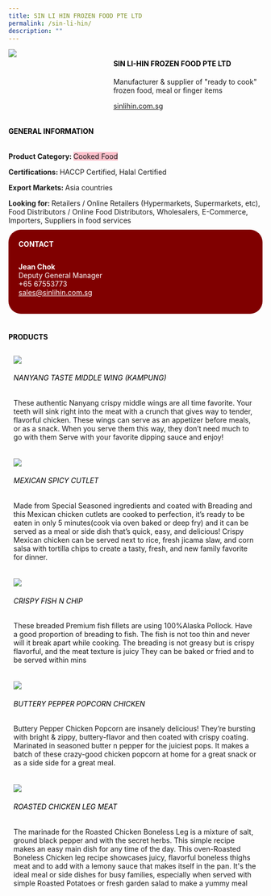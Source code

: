 ```yaml
--- 
title: SIN LI HIN FROZEN FOOD PTE LTD 
permalink: /sin-li-hin/ 
description: ""
--- 
```

<div class="flex-paragraph"> 
<p style="text-transform: uppercase">
</p>
</div> 
<div class="flex-container" style="display: flex; flex-wrap: wrap;"> 
<div class="card sgds" style="flex: 1 1 40%; display: block;">
<img src="https://drive.google.com/u/0/uc?id=1koU8PtfYv47-RVO-bJSx20nt0UMhzh-M&amp;export=download">
</div> 
<div class="card-sgds" style="flex: 1 1 58%; display: block; margin-left: 3px"> 
<h4 style="text-transform: uppercase; color: black;">
<b>SIN LI-HIN FROZEN FOOD PTE LTD
</b>
</h4> 
<p>Manufacturer &amp; supplier of "ready to cook" frozen food, meal or finger items
</p> 
<p>
<a href="https://sinlihin.com.sg" target="_blank">sinlihin.com.sg
</a>
</p> 
</div> 
</div> 
<h4 style="text-transform: uppercase; color: black;">
<b>General Information
</b>
</h4> 
<div class="flex-container" style="display: flex; flex-wrap: wrap;"> 
<div class="card sgds" style="flex: 1 1 65%; display: block; align-self: stretch"> 
<div class="flex-paragraph"> 
<p>
<b>Product Category: 
</b>
<span style="background-color: pink; border-radius: 10 px;">Cooked Food
</span>
</p> 
<p>
<b>Certifications: 
</b>HACCP Certified, Halal Certified
</p> 
<p>
<b>Export Markets: 
</b>Asia countries
</p> 
<p style="margin-bottom: 10px;">
<b>Looking for: 
</b>Retailers / Online Retailers (Hypermarkets, Supermarkets, etc), Food Distributors / Online Food Distributors, Wholesalers, E-Commerce, Importers, Suppliers in food services
</p> 
</div> 
</div> 
<div class="card sgds" style="flex: 1 1 35%; padding: 10px; display: block; background-color: maroon; border-radius: 25px; align-self: center;"> 
<h4 style="color: white; margin-top: 10px; margin-left: 10px;">CONTACT
</h4> 
<div class="flex-paragraph"> 
<p style="padding: 10px; color: white;">
<b>Jean Chok
</b>
<br>Deputy General Manager
<br>+65 67553773
<br>
<a href="mailto:sales@sinlihin.com.sg" style="color: white;">sales@sinlihin.com.sg
</a>
</p> 
</div> 
</div> 
</div> 
<br> 
<h4 style="text-transform: uppercase; color: black;">
<b>products
</b>
</h4> 
<div style="display: flex; flex-wrap: wrap;"> 
<div class="card sgds" style="flex: 1 1 47%; margin: 10px; display: block;"> 
<div class="flex-image" style="display: block;">
<img src="https://drive.google.com/u/0/uc?id=1vunXymny8n-kTu3ws4uUEmurVY5yHXHy&export=download">
</div> 
<div class="flex-paragraph"> 
<h6 style="text-transform: uppercase; color: black;">Nanyang Taste Middle Wing (Kampung)
</h6> 
<p>These authentic Nanyang crispy middle wings are all time favorite. Your teeth will sink right into the meat with a crunch that gives way to tender, flavorful chicken. These wings can serve as an appetizer before meals, or as a snack. When you serve them this way, they don’t need much to go with them Serve with your favorite dipping sauce and enjoy!
</p>
</div> 
</div> 
<div class="card sgds" style="flex: 1 1 47%; margin: 10px; display: block;"> 
<div class="flex-image" style="display: block;">
<img src="https://drive.google.com/u/0/uc?id=1AO9rDaPjuSzp4aIYhUisjUSILKH0JrNx&export=download">
</div> 
<div class="flex-paragraph"> 
<h6 style="text-transform: uppercase; color: black;">MEXican Spicy Cutlet
</h6> 
<p>Made from Special Seasoned ingredients and coated with Breading and this Mexican chicken cutlets are cooked to perfection, it’s ready to be eaten in only 5 minutes(cook via oven baked or deep fry) and it can be served as a meal or side dish that’s quick, easy, and delicious! Crispy Mexican chicken can be served next to rice, fresh jicama slaw, and corn salsa with tortilla chips to create a tasty, fresh, and new family favorite for dinner.
</p>
</div> 
</div> 
<div class="card sgds" style="flex: 1 1 47%; margin: 10px; display: block;"> 
<div class="flex-image" style="display: block;">
<img src="https://drive.google.com/u/0/uc?id=1MXPVOXwLs3uiQ57kL1PgrgInGWE9-tYj&export=download">
</div> 
<div class="flex-paragraph"> 
<h6 style="text-transform: uppercase; color: black;">Crispy Fish N Chip
</h6> 
<p>These breaded Premium fish fillets are using 100%Alaska Pollock. Have a good proportion of breading to fish. The fish is not too thin and never will it break apart while cooking. The breading is not greasy but is crispy flavorful, and the meat texture is juicy They can be baked or fried and to be served within mins
</p>
</div> 
</div> 
<div class="card sgds" style="flex: 1 1 47%; margin: 10px; display: block;"> 
<div class="flex-image" style="display: block;">
<img src="https://drive.google.com/u/0/uc?id=1jbIFPj7vXEyhGtBUk-Klby4xJmwzOqJ0&export=download">
</div> 
<div class="flex-paragraph"> 
<h6 style="text-transform: uppercase; color: black;">Buttery Pepper Popcorn Chicken
</h6> 
<p>Buttery Pepper Chicken Popcorn are insanely delicious! They’re bursting with bright & zippy, buttery-flavor and then coated with crispy coating. Marinated in seasoned butter n pepper for the juiciest pops. It makes a batch of these crazy-good chicken popcorn at home for a great snack or as a side side for a great meal.
</p>
</div> 
</div> 
<div class="card sgds" style="flex: 1 1 47%; margin: 10px; display: block;"> 
<div class="flex-image" style="display: block;">
<img src="https://drive.google.com/u/0/uc?id=154V3phY7h6dRJUtME5lyRllb5M-JP9Zd&export=download">
</div> 
<div class="flex-paragraph"> 
<h6 style="text-transform: uppercase; color: black;">Roasted chicken Leg Meat
</h6> 
<p>The marinade for the Roasted Chicken Boneless Leg is a mixture of salt, ground black pepper and with the secret herbs. This simple recipe makes an easy main dish for any time of the day. This oven-Roasted Boneless Chicken leg recipe showcases juicy, flavorful boneless thighs meat and to add with a lemony sauce that makes itself in the pan. It's the ideal meal or side dishes for busy families, especially when served with simple Roasted Potatoes or fresh garden salad to make a yummy meal
</p>
</div> 
</div> 
</div>